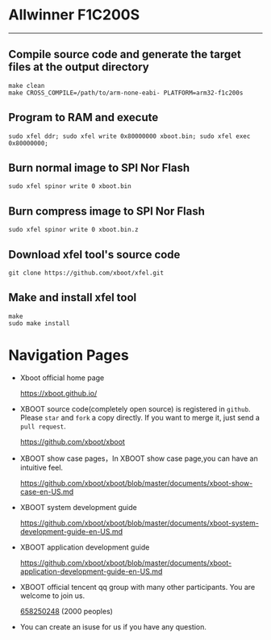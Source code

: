 # Allwinner F1C200S

***

## Compile source code and generate the target files at the output directory
```shell
make clean
make CROSS_COMPILE=/path/to/arm-none-eabi- PLATFORM=arm32-f1c200s
```

## Program to RAM and execute
```shell
sudo xfel ddr; sudo xfel write 0x80000000 xboot.bin; sudo xfel exec 0x80000000;
```

## Burn normal image to SPI Nor Flash
```shell
sudo xfel spinor write 0 xboot.bin
```

## Burn compress image to SPI Nor Flash
```shell
sudo xfel spinor write 0 xboot.bin.z
```

## Download xfel tool's source code
```shell
git clone https://github.com/xboot/xfel.git
```

## Make and install xfel tool
```shell
make
sudo make install
```

# Navigation Pages

* Xboot official home page

  https://xboot.github.io/

* XBOOT source code(completely open source) is registered in `github`. Please `star` and `fork` a copy directly. If you want to merge it, just send a `pull request`.

  https://github.com/xboot/xboot

* XBOOT show case pages，In XBOOT show case page,you can have an intuitive feel.

  https://github.com/xboot/xboot/blob/master/documents/xboot-show-case-en-US.md

* XBOOT system development guide

  https://github.com/xboot/xboot/blob/master/documents/xboot-system-development-guide-en-US.md

* XBOOT application development guide

  https://github.com/xboot/xboot/blob/master/documents/xboot-application-development-guide-en-US.md

* XBOOT official tencent qq group with many other participants. You are welcome to join us.

  [658250248](https://jq.qq.com/?_wv=1027&k=5BOkXYO) (2000 peoples)

* You can create an isuse for us if you have any question.
